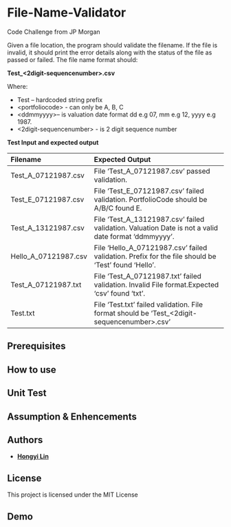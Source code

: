 # File-Name-Validator
Code Challenge from JP Morgan

Given a file location, the program should validate the filename. If the file is invalid, it should print the error details along with the status of the file as passed or failed. The file name format should:

**Test_<portfoliocode>_<ddmmyyyy>_<2digit-sequencenumber>.csv**
  
Where:
- Test – hardcoded string prefix
- \<portfoliocode> - can only be A, B, C
- \<ddmmyyyy>– is valuation date format dd e.g 07, mm e.g 12, yyyy e.g 1987.
- <2digit-sequencenumber> - is 2 digit sequence number

**Test Input and expected output**

| **Filename** | **Expected Output** |
|:---------|:----------------|
| Test_A_07121987.csv	| File ‘Test_A_07121987.csv’ passed validation. |
| Test_E_07121987.csv	| File ‘Test_E_07121987.csv’ failed validation. PortfolioCode should be A/B/C found E. |
| Test_A_13121987.csv	| File ‘Test_A_13121987.csv’ failed validation. Valuation Date is not a valid date format ‘ddmmyyyy’. |
| Hello_A_07121987.csv	| File ‘Hello_A_07121987.csv’ failed validation. Prefix for the file should be ‘Test’ found ‘Hello’. |
| Test_A_07121987.txt	| File ‘Test_A_07121987.txt’ failed validation. Invalid File format.Expected ‘csv’ found ‘txt’. |
| Test.txt	| File ‘Test.txt’ failed validation. File format should be ‘Test_<portfoliocode>_<ddmmyyyy>_<2digit-sequencenumber>.csv’ |
  



## Prerequisites


## How to use


## Unit Test


## Assumption & Enhencements


## Authors

* **[Hongyi Lin](https://github.com/Hongyil1)**

## License

This project is licensed under the MIT License

## Demo
